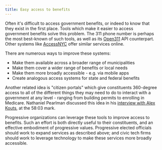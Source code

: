 ```yaml
---
title: Easy access to benefits
---
```


Often it's difficult to access government benefits, or indeed to know that they exist in the first place. Tools which make it easier to access government benefits solve this problem. The 311 phone number is perhaps the most best-known of such tools, as well as its [Open311](https://www.open311.org/) API counterpart. Other systems like [AccessNYC](https://access.nyc.gov/) offer similar services online.

There are numerous ways to improve these systems:

* Make them available across a broader range of municipalities
* Make them cover a wider range of benefits or local needs
* Make them more broadly accessible - e.g. via mobile apps
* Create analogous access systems for state and federal benefits

Another related idea is "citizen portals" which give constituents 360-degree access to all of the different things they may need to do to interact with a government at any level - ranging from building permits to enrolling in Medicare. Nathaniel Pearlman discussed this idea in his [interview with Alex Kouts](http://www.resistancedashboard.com/node/1094), at the 58:03 mark.

Progressive organizations can leverage these tools to improve access to benefits. Such an effort is both directly useful to their constituents, and an effective embodiment of progressive values. Progressive elected officials should work to expand services as described above; and civic tech firms should work to leverage technology to make these services more broadly accessible.